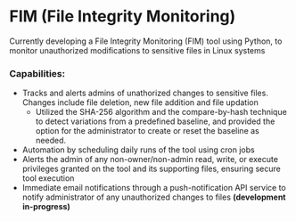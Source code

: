 # FIM (File Integrity Monitoring)

Currently developing a File Integrity Monitoring (FIM) tool using Python, to monitor unauthorized modifications to sensitive files in Linux systems

### Capabilities:
- Tracks and alerts admins of unathorized changes to sensitive files. Changes include file deletion, new file addition and file updation
  - Utilized the SHA-256 algorithm and the compare-by-hash technique to detect variations from a predefined baseline, and provided the option for the administrator to create or reset the baseline as needed.
- Automation by scheduling daily runs of the tool using cron jobs
- Alerts the admin of any non-owner/non-admin read, write, or execute privileges granted on the tool and its supporting files, ensuring secure tool execution
- Immediate email notifications through a push-notification API service to notify administrator of any unauthorized changes to files **(development in-progress)**

